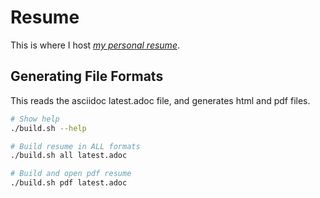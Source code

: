 # Resume

This is where I host *[my personal resume](latest.pdf)*.

## Generating File Formats

This reads the asciidoc latest.adoc file, and generates html and pdf files.

```bash
# Show help
./build.sh --help

# Build resume in ALL formats
./build.sh all latest.adoc

# Build and open pdf resume
./build.sh pdf latest.adoc
```
